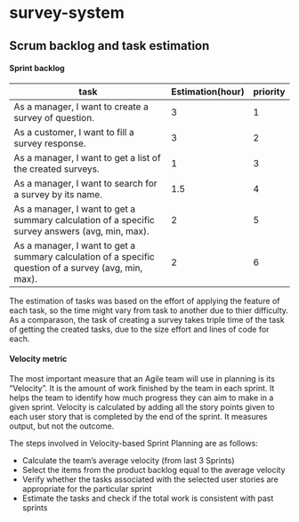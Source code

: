 # survey-system

## Scrum backlog and task estimation

#### Sprint backlog
| task                                                                                                  | Estimation(hour) | priority |
|-------------------------------------------------------------------------------------------------------|------------------|----------|
| As a manager, I want to create a survey of question.                                                  | 3                | 1        |
| As a customer, I want to fill a survey response.                                                      | 3                | 2        |
| As a manager, I want to get a list of the created surveys.                                            | 1                | 3        |
| As a manager, I want to search for a survey by its name.                                              | 1.5              | 4        |
| As a manager, I want to get a summary calculation of a specific survey answers (avg, min, max).       | 2                | 5        |
| As a manager, I want to get a summary calculation of a specific question of a survey (avg, min, max). | 2                | 6        |

The estimation of tasks was based on the effort of applying the feature of each task, 
so the time might vary from task to another due to thier difficulty. As a comparason, the task of creating a survey takes triple time of the task of getting the created tasks, due to the size effort and lines of code for each.

#### Velocity metric
The most important measure that an Agile team will use in planning is its “Velocity”. It is the amount of work finished by the team in each sprint. It helps the team to identify how much progress they can aim to make in a given sprint. Velocity is calculated by adding all the story points given to each user story that is completed by the end of the sprint. It measures output, but not the outcome.

The steps involved in Velocity-based Sprint Planning are as follows:
* Calculate the team’s average velocity (from last 3 Sprints)
* Select the items from the product backlog equal to the average velocity
* Verify whether the tasks associated with the selected user stories are appropriate for the particular sprint
* Estimate the tasks and check if the total work is consistent with past sprints
